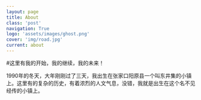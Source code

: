```yaml
---
layout: page
title: About
class: 'post'
navigation: True
logo: 'assets/images/ghost.png'
cover: 'img/road.jpg'
current: about
---
```


#这里有我的开始，我的继续，我的未来！

1990年的冬天，大年刚刚过了三天，我出生在张家口阳原县一个叫东井集的小镇上。这里有的复杂的历史，有着浓烈的人文气息，没错，我就是出生在这个名不见经传的小镇上。
